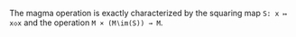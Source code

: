The magma operation is exactly characterized by the squaring map `S: x ↦ x◇x` and the operation `M × (M∖im(S)) → M`.
